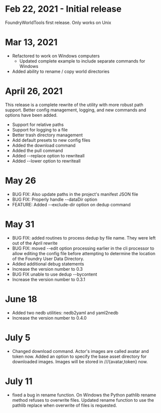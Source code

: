 # Feb 22, 2021 - Initial release

FoundryWorldTools first release. Only works on Unix

# Mar 13, 2021

* Refactored to work on Windows computers
  * Updated complete example to include separate commands for Windows
* Added ability to rename / copy world directories

# April 26, 2021

This release is a complete rewrite of the utility with more robust path
support. Better config management, logging, and new commands and options have 
been added.

* Support for relative paths
* Support for logging to a file
* Better trash directory management
* Add default presets to new config files
* Added the download command
* Added the pull command
* Added --replace option to rewriteall
* Added --lower option to rewriteall

# May 26

* BUG FIX: Also update paths in the project's manifest JSON file
* BUG FIX: Properly handle --dataDir option
* FEATURE: Added --exclude-dir option on dedup command

# May 31

* BUG FIX: added routines to process dedup by file name. They were left out of the April rewrite
* BUG FIX: moved --edit option processing earlier in the cli processor to allow editing the config
  file before attempting to determine the location of the Foundry User Data Directory.
* Added additional debug statements
* Increase the version number to 0.3
* BUG FIX unable to use dedup --bycontent
* Increase the version number to 0.3.1

# June 18

* Added two nedb utilities: nedb2yaml and yaml2nedb
* Increase the version number to 0.4.0

# July 5

* Changed download command. Actor's images are called avatar and token now. Added an option to specify the base asset directory for downloaded images. Images will be stored in <world-dir>/<asset-dir>/<actor-name>/{avatar,token} now.

# July 11

* fixed a bug in rename function. On Windows the Python pathlib rename method refuses to overwrite files. Updated rename function to use the pathlib replace when overwrite of files is requested.
